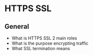 # HTTPS SSL

## General
* What is HTTPS SSL 2 main roles
* What is the purpose encrypting traffic
* What SSL termination means
